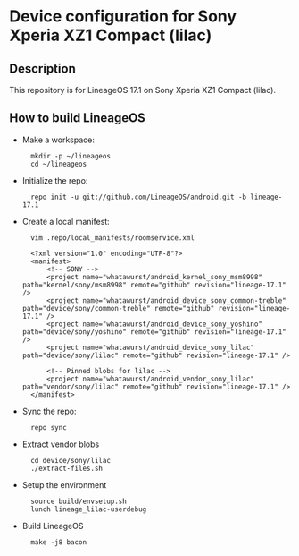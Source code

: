 Device configuration for Sony Xperia XZ1 Compact (lilac)
========================================================

Description
-----------

This repository is for LineageOS 17.1 on Sony Xperia XZ1 Compact (lilac).

How to build LineageOS
----------------------

* Make a workspace:

        mkdir -p ~/lineageos
        cd ~/lineageos

* Initialize the repo:

        repo init -u git://github.com/LineageOS/android.git -b lineage-17.1

* Create a local manifest:

        vim .repo/local_manifests/roomservice.xml

        <?xml version="1.0" encoding="UTF-8"?>
        <manifest>
            <!-- SONY -->
            <project name="whatawurst/android_kernel_sony_msm8998" path="kernel/sony/msm8998" remote="github" revision="lineage-17.1" />
            <project name="whatawurst/android_device_sony_common-treble" path="device/sony/common-treble" remote="github" revision="lineage-17.1" />
            <project name="whatawurst/android_device_sony_yoshino" path="device/sony/yoshino" remote="github" revision="lineage-17.1" />
            <project name="whatawurst/android_device_sony_lilac" path="device/sony/lilac" remote="github" revision="lineage-17.1" />

            <!-- Pinned blobs for lilac -->
            <project name="whatawurst/android_vendor_sony_lilac" path="vendor/sony/lilac" remote="github" revision="lineage-17.1" />
        </manifest>

* Sync the repo:

        repo sync

* Extract vendor blobs

        cd device/sony/lilac
        ./extract-files.sh

* Setup the environment

        source build/envsetup.sh
        lunch lineage_lilac-userdebug

* Build LineageOS

        make -j8 bacon
